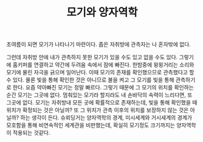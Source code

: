 ﻿---
layout: post
title: 모기와 양자역학
category: Quantom
tags: [Essay, Quantom, Physics, Mosquito]
---


초여름이 되면 모기가 나타나기 마련이다.
좁은 자취방에 관측자는 나 혼자밖에 없다.

그런데 자취방 안에 내가 관측하지 못한 모기가 있을 수도 있고 없을 수도 있다. 그렇기에 홈키퍼를 연결하고 약간에 두려움 속에서 잠에 빠진다. 한밤중에 윙윙거리는 소리와 모기에 물린 자극을 긁으며 일어난다. 이때 모기의 존재를 확인했으므로 관측했다고 할 수 있다. 물론 빛을 통해 확인한 것은 아니므로 불을 켜고 그 모기를 빛을 통해 관측하기로 한다. 요즘 약아빠진 모기는 정말 빠르다. 그렇기 때문에 그 모기의 위치를 확인하는 순간 모기는 그곳에 없다.  멈춰있는 모기라 할지라도 내 손바닥의 속력이 느리다면, 또 그곳에 없다.  모기는 자취방내 모든 곳에 확률적으로 존재하는데, 빛을 통해 확인했을 때 위치가 확정되는 것은 아닐까?  또 그 위치가 관측 이후의 위치를 보장하지 않는 것은 아닐까? 하는 생각이 든다.  슈뢰딩거는 양자역학의 경계, 미시세계와 거시세계의 경계가 모호함을 통해 비연속적인 세계관을 비판했는데, 확실히 모기정도 크기까지는 양자역학이 적용되는 것같다.
